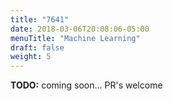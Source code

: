 ```yaml
---
title: "7641"
date: 2018-03-06T20:08:06-05:00
menuTitle: "Machine Learning"
draft: false
weight: 5
---
```



**TODO:** coming soon... PR's welcome